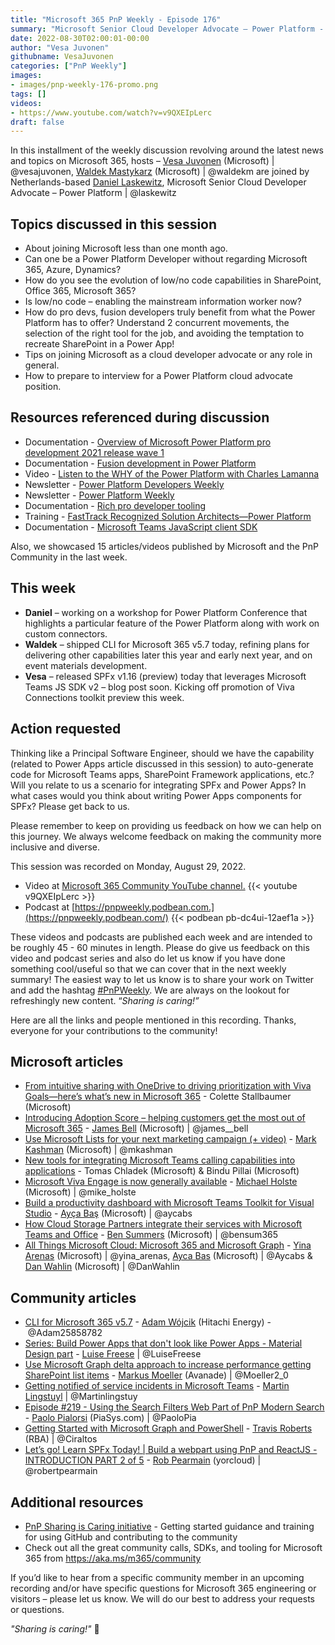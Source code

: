 ```yaml
---
title: "Microsoft 365 PnP Weekly - Episode 176"
summary: "Microsoft Senior Cloud Developer Advocate – Power Platform - Daniel Laskewitz, joins Microsoft’s Vesa Juvonen and Waldek Mastykarz to exchange thoughts on Power Platform evolution, Pro/Fusion development and on interviewing at Microsoft along with 15 articles/videos delivered by Microsoft/Community this week."
date: 2022-08-30T02:00:01-00:00
author: "Vesa Juvonen"
githubname: VesaJuvonen
categories: ["PnP Weekly"]
images:
- images/pnp-weekly-176-promo.png
tags: []
videos:
- https://www.youtube.com/watch?v=v9QXEIpLerc
draft: false
---
```


In this installment of the weekly discussion revolving around the latest news and topics on Microsoft 365, hosts – [Vesa Juvonen](http://twitter.com/vesajuvonen) (Microsoft) \| @vesajuvonen, [Waldek Mastykarz](http://twitter.com/waldekm) (Microsoft) \| @waldekm are joined by Netherlands-based [Daniel Laskewitz](https://twitter.com/laskewitz), Microsoft Senior Cloud Developer Advocate – Power Platform \| @laskewitz

## Topics discussed in this session

* About joining Microsoft less than one month ago.
* Can one be a Power Platform Developer without regarding Microsoft 365, Azure, Dynamics?
* How do you see the evolution of low/no code capabilities in SharePoint, Office 365, Microsoft 365?
* Is low/no code – enabling the mainstream information worker now?
* How do pro devs, fusion developers truly benefit from what the Power Platform has to offer? Understand 2 concurrent movements, the selection of the right tool for the job, and avoiding the temptation to recreate SharePoint in a Power App!
* Tips on joining Microsoft as a cloud developer advocate or any role in general.
* How to prepare to interview for a Power Platform cloud advocate position.

## Resources referenced during discussion

* Documentation - [Overview of Microsoft Power Platform pro development 2021 release wave 1](https://learn.microsoft.com/power-platform-release-plan/2021wave1/power-platform-pro-development/rich-pro-developer-tooling)
* Documentation - [Fusion development in Power Platform](https://learn.microsoft.com/power-platform/developer/fusion-development)
* Video - [Listen to the WHY of the Power Platform with Charles Lamanna](https://learn.microsoft.com/shows/less-code-more-power/listen-to-the-why-of-the-power-platform-with-charles-lamanna)
* Newsletter - [Power Platform Developers Weekly](https://www.ppdevweekly.com/)
* Newsletter - [Power Platform Weekly](https://www.ppweekly.com/)
* Documentation - [Rich pro developer tooling](https://learn.microsoft.com/power-platform-release-plan/2021wave1/power-platform-pro-development/rich-pro-developer-tooling)
* Training - [FastTrack Recognized Solution Architects—Power Platform](https://powerplatform.microsoft.com/fasttrack/recognized-solution-architects/)
* Documentation - [Microsoft Teams JavaScript client SDK](https://learn.microsoft.com/javascript/api/overview/msteams-client?view=msteams-client-js-latest)


Also, we showcased 15 articles/videos published by Microsoft and the PnP Community in the last week.

## This week

* **Daniel** – working on a workshop for Power Platform Conference that highlights a particular feature of the Power Platform along with work on custom connectors.
* **Waldek** – shipped CLI for Microsoft 365 v5.7 today, refining plans for delivering other capabilities later this year and early next year, and on event materials development.
* **Vesa** – released SPFx v1.16 (preview) today that leverages Microsoft Teams JS SDK v2 – blog post soon. Kicking off promotion of Viva Connections toolkit preview this week.


## Action requested

Thinking like a Principal Software Engineer, should we have the capability (related to Power Apps article discussed in this session) to auto-generate code for Microsoft Teams apps, SharePoint Framework applications, etc.? Will you relate to us a scenario for integrating SPFx and Power Apps? In what cases would you think about writing Power Apps components for SPFx? Please get back to us.

Please remember to keep on providing us feedback on how we can help on this journey. We always welcome feedback on making the community more inclusive and diverse.

This session was recorded on Monday, August 29, 2022.

*   Video at [Microsoft 365 Community YouTube channel.](https://aka.ms/m365pnp-videos)
    {{< youtube v9QXEIpLerc >}}
*   Podcast at [https://pnpweekly.podbean.com.](https://pnpweekly.podbean.com/)
    {{< podbean pb-dc4ui-12aef1a >}}

These videos and podcasts are published each week and are intended to be roughly 45 - 60 minutes in length.  Please do give us feedback on this video and podcast series and also do let us know if you have done something cool/useful so that we can cover that in the next weekly summary! The easiest way to let us know is to share your work on Twitter and add the hashtag [#PnPWeekly](https://twitter.com/search?q=%23pnpweekly). We are always on the lookout for refreshingly new content. “_Sharing is caring!”_

Here are all the links and people mentioned in this recording. Thanks, everyone for your contributions to the community!

## Microsoft articles

* [From intuitive sharing with OneDrive to driving prioritization with Viva Goals—here’s what’s new in Microsoft 365](https://www.microsoft.com/microsoft-365/blog/2022/08/25/from-intuitive-sharing-with-onedrive-to-driving-prioritization-with-viva-goals-heres-whats-new-in-microsoft-365/) - Colette Stallbaumer (Microsoft)
* [Introducing Adoption Score – helping customers get the most out of Microsoft 365](https://techcommunity.microsoft.com/t5/microsoft-365-blog/introducing-adoption-score-helping-customers-get-the-most-out-of/ba-p/3607634) - [James Bell](https://twitter.com/james__bell) (Microsoft) | @james__bell
* [Use Microsoft Lists for your next marketing campaign (+ video)](https://techcommunity.microsoft.com/t5/microsoft-365-blog/use-microsoft-lists-for-your-next-marketing-campaign-video/ba-p/3605577) - [Mark Kashman](https://twitter.com/mkashman) (Microsoft) | @mkashman
* [New tools for integrating Microsoft Teams calling capabilities into applications](https://techcommunity.microsoft.com/t5/microsoft-teams-blog/new-tools-for-integrating-microsoft-teams-calling-capabilities/ba-p/3606431) - Tomas Chladek (Microsoft) & Bindu Pillai (Microsoft)
* [Microsoft Viva Engage is now generally available](https://techcommunity.microsoft.com/t5/microsoft-viva-blog/microsoft-viva-engage-is-now-generally-available/ba-p/3595300) - [Michael Holste](](https://twitter.com/mike_holste)) (Microsoft) | @mike_holste
* [Build a productivity dashboard with Microsoft Teams Toolkit for Visual Studio](https://devblogs.microsoft.com/microsoft365dev/build-a-productivity-dashboard-with-microsoft-teams-toolkit-for-visual-studio/) - [Ayça Baş](https://twitter.com/aycabs) (Microsoft) | @aycabs
* [How Cloud Storage Partners integrate their services with Microsoft Teams and Office](https://devblogs.microsoft.com/microsoft365dev/how-cloud-storage-partners-integrate-their-services-with-microsoft-teams-and-office/) - [Ben Summers](https://twitter.com/bensum365) (Microsoft) | @bensum365
* [All Things Microsoft Cloud: Microsoft 365 and Microsoft Graph](https://www.youtube.com/watch?v=MXq-M6qRffE) - [Yina Arenas](https://twitter.com/yina_arenas) (Microsoft) | @yina_arenas, [Ayca Bas](https://twitter.com/aycabs) (Microsoft) | @Aycabs & [Dan Wahlin](https://twitter.com/DanWahlin) (Microsoft) | @DanWahlin

## Community articles

* [CLI for Microsoft 365 v5.7](https://pnp.github.io/blog/cli-for-microsoft-365/cli-for-microsoft-365-v5-7/) - [Adam Wójcik](https://twitter.com/Adam25858782) (Hitachi Energy) - @Adam25858782
* [Series: Build Power Apps that don't look like Power Apps - Material Design part](https://pnp.github.io/blog/post/build-powerapps-that-dont-look-like-powerapps-1/) - [Luise Freese](https://twitter.com/LuiseFreese) | @LuiseFreese
* [Use Microsoft Graph delta approach to increase performance getting SharePoint list items](https://mmsharepoint.wordpress.com/2022/08/22/use-microsoft-graph-delta-approach-to-increase-performance-getting-sharepoint-list-items/) - [Markus Moeller](http://twitter.com/Moeller2_0) (Avanade) | @Moeller2_0
* [Getting notified of service incidents in Microsoft Teams](https://www.blimped.nl/getting-notified-of-service-incidents-in-microsoft-teams/) - [Martin Lingstuyl](https://twitter.com/martinlingstuyl) | @Martinlingstuy
* [Episode #219 - Using the Search Filters Web Part of PnP Modern Search](https://www.youtube.com/watch?v=Sl0dcgd70Q4) - [Paolo Pialorsi](http://twitter.com/PaoloPia) (PiaSys.com) | @PaoloPia
* [Getting Started with Microsoft Graph and PowerShell](https://www.youtube.com/watch?v=oilylijvbic) - [Travis Roberts](https://twitter.com/Ciraltos) (RBA) | @Ciraltos
* [Let’s go! Learn SPFx Today! | Build a webpart using PnP and ReactJS - INTRODUCTION PART 2 of 5](https://www.youtube.com/watch?v=smBPrsw_Y7U) - [Rob Pearmain](https://twitter.com/robertpearmain) (yorcloud) | @robertpearmain

## Additional resources

* [PnP Sharing is Caring initiative](https://aka.ms/sharing-is-caring) - Getting started guidance and training for using GitHub and contributing to the community
* Check out all the great community calls, SDKs, and tooling for Microsoft 365 from <https://aka.ms/m365/community>

If you’d like to hear from a specific community member in an upcoming recording and/or have specific questions for Microsoft 365 engineering or visitors – please let us know. We will do our best to address your requests or questions.

_"Sharing is caring!"_ 🧡

